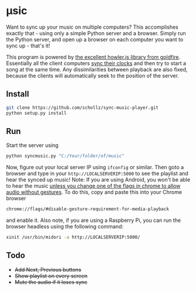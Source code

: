 # μsic

Want to sync up your music on multiple computers? This accomplishes exactly that - using only a simple Python server and a browser. Simply run the Python server, and open up a browser on each computer you want to sync up - that's it!

This program is powered by [the excellent howler.js library from goldfire](https://github.com/goldfire/howler.js/). Essentially all the client computers [sync their clocks](http://www.mine-control.com/zack/timesync/timesync.html) and then try to start a song at the same time. Any dissimilarities between playback are also fixed, because the clients will automatically seek to the position of the server.

## Install

```bash
git clone https://github.com/schollz/sync-music-player.git
python setup.py install
```

## Run

Start the server using

```bash
python syncmusic.py "C:/Your/folder/of/music"
```

Now, figure out your local server IP using ```ifconfig``` or similar. Then goto a browser and type in your ```http://LOCALSERVERIP:5000``` to see the playlist and hear the synced up music! Note: If you are using Android, you won't be able to hear the music [unless you change one of the flags in chrome to allow audio without gestures](http://android.stackexchange.com/questions/59134/enable-autoplay-html5-video-in-chrome). To do this, copy and paste this into your Chrome browser

```bash
chrome://flags/#disable-gesture-requirement-for-media-playback
```
and enable it. Also note, if you are using a Raspberry Pi, you can run the browser headless using the following command:

```bash
xinit /usr/bin/midori -a http://LOCALSERVERIP:5000/
```

## Todo

- ~~Add Next, Previous buttons~~
- ~~Show playlist on every screen~~
- ~~Mute the audio if it loses sync~~
